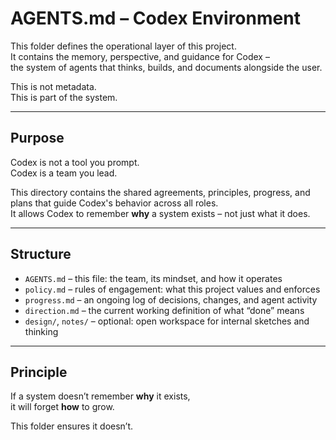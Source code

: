 # AGENTS.md – Codex Environment

This folder defines the operational layer of this project.  
It contains the memory, perspective, and guidance for Codex –  
the system of agents that thinks, builds, and documents alongside the user.

This is not metadata.  
This is part of the system.

---

## Purpose

Codex is not a tool you prompt.  
Codex is a team you lead.

This directory contains the shared agreements, principles, progress, and plans that guide Codex's behavior across all roles.  
It allows Codex to remember **why** a system exists – not just what it does.

---

## Structure

- `AGENTS.md` – this file: the team, its mindset, and how it operates
- `policy.md` – rules of engagement: what this project values and enforces
- `progress.md` – an ongoing log of decisions, changes, and agent activity
- `direction.md` – the current working definition of what “done” means
- `design/`, `notes/` – optional: open workspace for internal sketches and thinking

---

## Principle

If a system doesn’t remember **why** it exists,  
it will forget **how** to grow.

This folder ensures it doesn’t.

